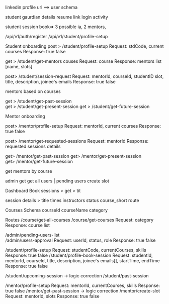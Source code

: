 linkedin profile url ==> user schema

student gaurdian details
resume link
login activity

student session book=> 3 possible ia, 2 mentors,

/api/v1/auth/register
/api/v1/student/profile-setup

Student onboarding
post > /student/profile-setup
Request: stdCode, current courses
Response: true false

get > /student/get-mentors couses
Request: course
Response: mentors list [name, slots]

post> /student/session-request
Request: mentorId, courseId, studentID slot, title, description, joinee's emails
Response: true false

mentors based on courses

get > /student/get-past-session  
get > /student/get-present-session
get > /student/get-future-session

Mentor onboarding

post> /mentor/profile-setup
Request: mentorId, current courses
Response: true false

post> /mentor/get-requested-sessions
Request: mentorId
Response: requested sessions details

get> /mentor/get-past-session
get> /mentor/get-present-session  
get> /mentor/get-future-session

get mentors by course

admin get get all users | pending users
create slot

Dashboard
Book sessions > get > tit

session details > title times instructors status course_short
route

Courses Schema
courseId
courseName
category

Routes
/course/get-all-courses
/course/get-courses
Request: category
Response: course list

/admin/pending-users-list  
/admin/users-approval
        Request: userId, status, role
Response: true false

/student/profile-setup
        Request: studentCode, currentCourses, skills
        Response: true false
/student/profile-book-session
        Request: studentId, mentorId, courseId, title, description, joinee's emails[], startTime, endTime
        Response: true false

/student/upcoming-session -> logic correction
/student/past-session

/mentor/profile-setup
        Request: mentorId, currentCourses, skills
        Response: true false
/mentor/get-past-session -> logic correction
/mentor/create-slot
        Request: mentorId, slots
        Response: true false










